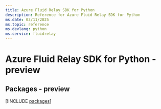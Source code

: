 ```yaml
---
title: Azure Fluid Relay SDK for Python
description: Reference for Azure Fluid Relay SDK for Python
ms.date: 03/11/2025
ms.topic: reference
ms.devlang: python
ms.service: fluidrelay
---
```

# Azure Fluid Relay SDK for Python - preview
## Packages - preview
[!INCLUDE [packages](fluid-relay-index.md)]